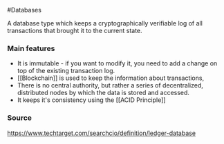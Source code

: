 #Databases 

A database type which keeps a cryptographically verifiable log of all transactions that brought it to the current state. 
### Main features
* It is immutable - if you want to modify it, you need to add a change on top of the existing transaction log.
* [[Blockchain]] is used to keep the information about transactions,
* There is no central authority, but rather a series of decentralized, distributed nodes by which the data is stored and accessed.
* It keeps it's consistency using the [[ACID Principle]]
### Source
https://www.techtarget.com/searchcio/definition/ledger-database